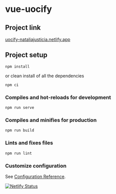 # vue-uocify

## Project link
[uocify-nataliajusticia.netlify.app](http://uocify-nataliajusticia.netlify.app)

## Project setup
```
npm install
```
or clean install of all the dependencies
```
npm ci
```

### Compiles and hot-reloads for development
```
npm run serve
```

### Compiles and minifies for production
```
npm run build
```

### Lints and fixes files
```
npm run lint
```

### Customize configuration
See [Configuration Reference](https://cli.vuejs.org/config/).

[![Netlify Status](https://api.netlify.com/api/v1/badges/418fd41c-eee0-4f1e-a841-c0fd338f44b5/deploy-status)](https://app.netlify.com/sites/uocify-nataliajusticia/deploys)
